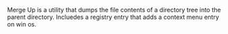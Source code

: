 Merge Up is a utility that dumps the file contents of a directory tree into the parent directory. Incluedes a registry entry that adds a context menu entry on win os. 
